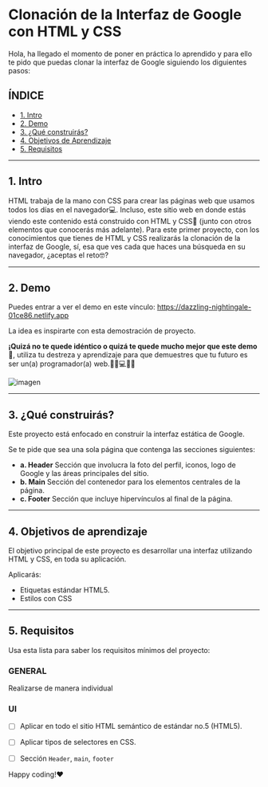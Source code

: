 # Clonación de la Interfaz de Google con HTML y CSS

Hola, ha llegado el momento de poner en práctica lo aprendido y para ello te pido que puedas clonar la interfaz de Google siguiendo los diguientes pasos:

## **ÍNDICE**

* [1. Intro](https://github.com/nancynsalazar/clonacion-google/blob/main/README.md#1-intro)
* [2. Demo](https://github.com/nancynsalazar/clonacion-google/blob/main/README.md#2-demo)
* [3. ¿Qué construirás?](https://github.com/nancynsalazar/clonacion-google#3-qu%C3%A9-construir%C3%A1s)
* [4. Objetivos de Aprendizaje](https://github.com/nancynsalazar/clonacion-google#4-objetivos-de-aprendizaje)
* [5. Requisitos](https://github.com/nancynsalazar/clonacion-google#5-requisitos)

****

## 1. Intro

HTML trabaja de la mano con CSS para crear las páginas web que usamos todos los días en el navegador💻. Incluso, este sitio web en donde estás viendo este contenido está construido con HTML y CSS🤯 (junto con otros elementos que conocerás más adelante). Para este primer proyecto, con los conocimientos que tienes de HTML y CSS realizarás la clonación de la interfaz de Google, sí, esa que ves cada que haces una búsqueda en su navegador, ¿aceptas el reto🤓?
****

## 2. Demo

Puedes entrar a ver el demo en este vínculo: https://dazzling-nightingale-01ce86.netlify.app

La idea es inspirarte con esta demostración de proyecto. 

**¡Quizá no te quede idéntico o quizá te quede mucho mejor que este demo🤩**, utiliza tu destreza y aprendizaje para que demuestres que tu futuro es ser un(a) programador(a) web.👩🏻💻👦🏻

![imagen]("./../imagenes/demo.png)


****

## 3. ¿Qué construirás?

Este proyecto está enfocado en construir la interfaz estática de Google.

Se te pide que sea una sola página que contenga las secciones siguientes:
  - **a. Header**
    Sección que involucra la foto del perfil, iconos, logo de Google y las áreas principales del sitio.
  - **b. Main**
    Sección del contenedor para los elementos centrales de la página. 
  - **c. Footer**
    Sección que incluye hipervínculos al final de la página.

****

## 4. Objetivos de aprendizaje

El objetivo principal de este proyecto es desarrollar una interfaz utilizando HTML y CSS, en toda su aplicación.

Aplicarás:

- Etiquetas estándar HTML5.
- Estilos con CSS

****

## 5. Requisitos

Usa esta lista para saber los requisitos mínimos del proyecto:

### GENERAL

Realizarse de manera individual

### UI
- [ ] Aplicar en todo el sitio HTML semántico de estándar no.5 (HTML5).
- [ ] Aplicar tipos de selectores en CSS.
- [ ] Sección `Header`, `main`, `footer`


Happy coding!❤
